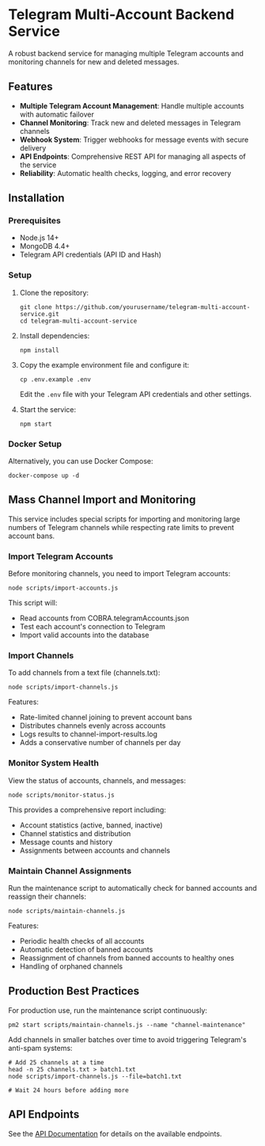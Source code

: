 # Telegram Multi-Account Backend Service

A robust backend service for managing multiple Telegram accounts and monitoring channels for new and deleted messages.

## Features

- **Multiple Telegram Account Management**: Handle multiple accounts with automatic failover
- **Channel Monitoring**: Track new and deleted messages in Telegram channels
- **Webhook System**: Trigger webhooks for message events with secure delivery
- **API Endpoints**: Comprehensive REST API for managing all aspects of the service
- **Reliability**: Automatic health checks, logging, and error recovery

## Installation

### Prerequisites

- Node.js 14+
- MongoDB 4.4+
- Telegram API credentials (API ID and Hash)

### Setup

1. Clone the repository:
   ```
   git clone https://github.com/yourusername/telegram-multi-account-service.git
   cd telegram-multi-account-service
   ```

2. Install dependencies:
   ```
   npm install
   ```

3. Copy the example environment file and configure it:
   ```
   cp .env.example .env
   ```
   Edit the `.env` file with your Telegram API credentials and other settings.

4. Start the service:
   ```
   npm start
   ```

### Docker Setup

Alternatively, you can use Docker Compose: 
```
docker-compose up -d
```

## Mass Channel Import and Monitoring

This service includes special scripts for importing and monitoring large numbers of Telegram channels while respecting rate limits to prevent account bans.

### Import Telegram Accounts

Before monitoring channels, you need to import Telegram accounts:

```
node scripts/import-accounts.js
```

This script will:
- Read accounts from COBRA.telegramAccounts.json
- Test each account's connection to Telegram
- Import valid accounts into the database

### Import Channels

To add channels from a text file (channels.txt):

```
node scripts/import-channels.js
```

Features:
- Rate-limited channel joining to prevent account bans
- Distributes channels evenly across accounts
- Logs results to channel-import-results.log
- Adds a conservative number of channels per day

### Monitor System Health

View the status of accounts, channels, and messages:

```
node scripts/monitor-status.js
```

This provides a comprehensive report including:
- Account statistics (active, banned, inactive)
- Channel statistics and distribution
- Message counts and history
- Assignments between accounts and channels

### Maintain Channel Assignments

Run the maintenance script to automatically check for banned accounts and reassign their channels:

```
node scripts/maintain-channels.js
```

Features:
- Periodic health checks of all accounts
- Automatic detection of banned accounts
- Reassignment of channels from banned accounts to healthy ones
- Handling of orphaned channels

## Production Best Practices

For production use, run the maintenance script continuously:

```
pm2 start scripts/maintain-channels.js --name "channel-maintenance"
```

Add channels in smaller batches over time to avoid triggering Telegram's anti-spam systems:

```
# Add 25 channels at a time
head -n 25 channels.txt > batch1.txt
node scripts/import-channels.js --file=batch1.txt

# Wait 24 hours before adding more
```

## API Endpoints

See the [API Documentation](DOCS/API.md) for details on the available endpoints. 